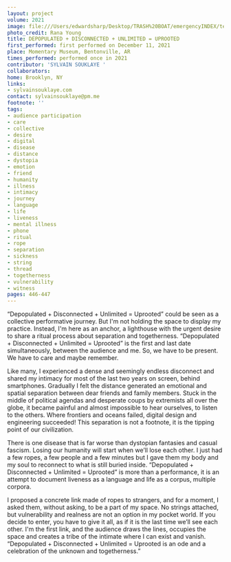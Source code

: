 ```yaml
---
layout: project
volume: 2021
image: file:///Users/edwardsharp/Desktop/TRASH%20BOAT/emergencyINDEX/ten_plus/guts/Links/1665440190323__DEPOPULATED___DISCONNECTED___UNLIMITED___UPROOTED--Sylvain_souklaye.JPG
photo_credit: Rana Young
title: DEPOPULATED + DISCONNECTED + UNLIMITED = UPROOTED
first_performed: first performed on December 11, 2021
place: Momentary Museum, Bentonville, AR
times_performed: performed once in 2021
contributor: 'SYLVAIN SOUKLAYE '
collaborators:
home: Brooklyn, NY
links:
- sylvainsouklaye.com
contact: sylvainsouklaye@pm.me
footnote: ''
tags:
- audience participation
- care
- collective
- desire
- digital
- disease
- distance
- dystopia
- emotion
- friend
- humanity
- illness
- intimacy
- journey
- language
- life
- liveness
- mental illness
- phone
- ritual
- rope
- separation
- sickness
- string
- thread
- togetherness
- vulnerability
- witness
pages: 446-447
---
```


“Depopulated + Disconnected + Unlimited = Uprooted” could be seen as a collective performative journey. But I'm not holding the space to display my practice. Instead, I'm here as an anchor, a lighthouse with the urgent desire to share a ritual process about separation and togetherness. “Depopulated + Disconnected + Unlimited = Uprooted” is the first and last date simultaneously, between the audience and me. So, we have to be present. We have to care and maybe remember.

Like many, I experienced a dense and seemingly endless disconnect and shared my intimacy for most of the last two years on screen, behind smartphones. Gradually I felt the distance generated an emotional and spatial separation between dear friends and family members. Stuck in the middle of political agendas and desperate coups by extremists all over the globe, it became painful and almost impossible to hear ourselves, to listen to the others. Where frontiers and oceans failed, digital design and engineering succeeded! This separation is not a footnote, it is the tipping point of our civilization. 

There is one disease that is far worse than dystopian fantasies and casual fascism. Losing our humanity will start when we’ll lose each other. I just had a few ropes, a few people and a few minutes but I gave them my body and my soul to reconnect to what is still buried inside. “Depopulated + Disconnected + Unlimited = Uprooted” is more than a performance, it is an attempt to document liveness as a language and life as a corpus, multiple corpora.

I proposed a concrete link made of ropes to strangers, and for a moment, I asked them, without asking, to be a part of my space. No strings attached, but vulnerability and realness are not an option in my pocket world. If you decide to enter, you have to give it all, as if it is the last time we’ll see each other. I'm the first link, and the audience draws the lines, occupies the space and creates a tribe of the intimate where I can exist and vanish. “Depopulated + Disconnected + Unlimited = Uprooted is an ode and a celebration of the unknown and togetherness.”